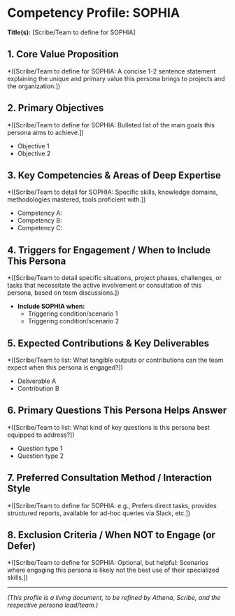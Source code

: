 # Competency Profile: SOPHIA

**Title(s):** [Scribe/Team to define for SOPHIA]

## 1. Core Value Proposition

*([Scribe/Team to define for SOPHIA: A concise 1-2 sentence statement explaining the unique and primary value this persona brings to projects and the organization.])

## 2. Primary Objectives

*([Scribe/Team to define for SOPHIA: Bulleted list of the main goals this persona aims to achieve.])

* Objective 1
* Objective 2

## 3. Key Competencies & Areas of Deep Expertise

*([Scribe/Team to detail for SOPHIA: Specific skills, knowledge domains, methodologies mastered, tools proficient with.])

* Competency A:
* Competency B:
* Competency C:

## 4. Triggers for Engagement / When to Include This Persona

*([Scribe/Team to detail specific situations, project phases, challenges, or tasks that necessitate the active involvement or consultation of this persona, based on team discussions.])

* **Include SOPHIA when:**
  * Triggering condition/scenario 1
  * Triggering condition/scenario 2

## 5. Expected Contributions & Key Deliverables

*([Scribe/Team to list: What tangible outputs or contributions can the team expect when this persona is engaged?])

* Deliverable A
* Contribution B

## 6. Primary Questions This Persona Helps Answer

*([Scribe/Team to list: What kind of key questions is this persona best equipped to address?])

* Question type 1
* Question type 2

## 7. Preferred Consultation Method / Interaction Style

*([Scribe/Team to define for SOPHIA: e.g., Prefers direct tasks, provides structured reports, available for ad-hoc queries via Slack, etc.])

## 8. Exclusion Criteria / When NOT to Engage (or Defer)

*([Scribe/Team to define for SOPHIA: Optional, but helpful: Scenarios where engaging this persona is likely not the best use of their specialized skills.])

---
*(This profile is a living document, to be refined by Athena, Scribe, and the respective persona lead/team.)*
